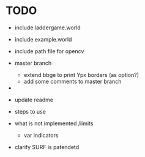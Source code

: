 # TODO


- include laddergame.world
- include example.world

- include path file for opencv

- master branch 
  - extend bbge to print Ypx borders (as option?)
  - add some comments to master branch

-

- update readme
- steps to use
- what is not implemented /limits
  - var indicators
- clarify SURF is patendetd
